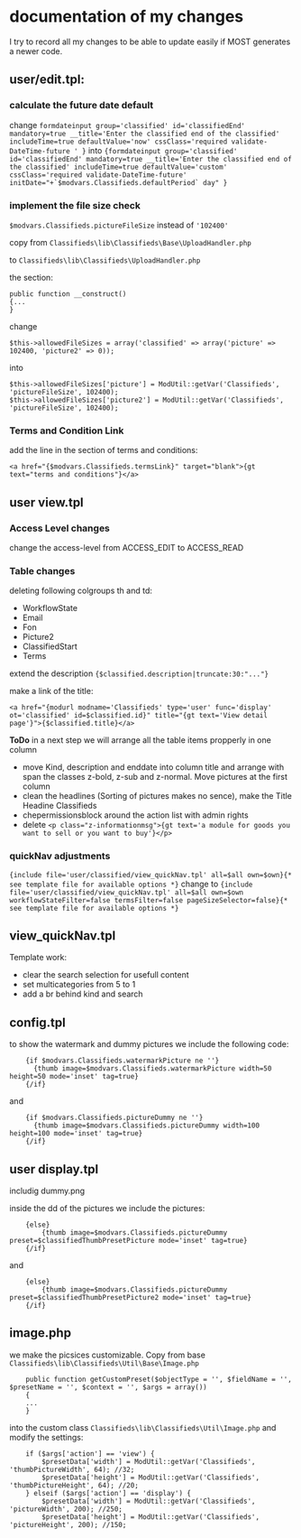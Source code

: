 documentation of my changes
======
I try to record all my changes to be able to update easily if MOST generates a newer code.

## user/edit.tpl:

### calculate the future date default

change 
````formdateinput group='classified' id='classifiedEnd' mandatory=true __title='Enter the classified end of the classified' includeTime=true defaultValue='now' cssClass='required validate-DateTime-future ' }````
into 
````{formdateinput group='classified' id='classifiedEnd' mandatory=true __title='Enter the classified end of the classified' includeTime=true defaultValue='custom' cssClass='required validate-DateTime-future' initDate="+`$modvars.Classifieds.defaultPeriod` day" }````

### implement the file size check

``$modvars.Classifieds.pictureFileSize`` instead of ``'102400'``

copy from ``Classifieds\lib\Classifieds\Base\UploadHandler.php``

to ``Classifieds\lib\Classifieds\UploadHandler.php``

the section: 

````
public function __construct()
{...
}
````
change

````$this->allowedFileSizes = array('classified' => array('picture' => 102400, 'picture2' => 0));````

into

````
$this->allowedFileSizes['picture'] = ModUtil::getVar('Classifieds', 'pictureFileSize', 102400);
$this->allowedFileSizes['picture2'] = ModUtil::getVar('Classifieds', 'pictureFileSize', 102400);
````

### Terms and Condition Link
add the line in the section of terms and conditions:
````
<a href="{$modvars.Classifieds.termsLink}" target="blank">{gt text="terms and conditions"}</a> 
````

## user view.tpl

### Access Level changes

change the access-level from ACCESS_EDIT to ACCESS_READ

### Table changes
deleting following colgroups th and td:
* WorkflowState
* Email
* Fon
* Picture2
* ClassifiedStart
* Terms

extend the description ``{$classified.description|truncate:30:"..."}``

make a link of the title:

``<a href="{modurl modname='Classifieds' type='user' func='display' ot='classified' id=$classified.id}" title="{gt text='View detail page'}">{$classified.title}</a>
 ``

**ToDo** in a next step we will arrange all the table items propperly in one column

* move Kind, description and enddate into column title and arrange with span the classes z-bold, z-sub and z-normal. Move pictures at the first column
* clean the headlines (Sorting of pictures makes no sence), make the Title Headine Classifieds
* chepermissionsblock around the action list with admin rights
* delete ``<p class="z-informationmsg">{gt text='a module for goods you want to sell or you want to buy'}</p>``

### quickNav adjustments
````{include file='user/classified/view_quickNav.tpl' all=$all own=$own}{* see template file for available options *}````
change to
````{include file='user/classified/view_quickNav.tpl' all=$all own=$own workflowStateFilter=false termsFilter=false pageSizeSelector=false}{* see template file for available options *}````

## view_quickNav.tpl
Template work:
* clear the search selection for usefull content
* set multicategories from 5 to 1
* add a br behind kind and search

## config.tpl
to show the watermark and dummy pictures we include the following code:
````
	{if $modvars.Classifieds.watermarkPicture ne ''}
	  {thumb image=$modvars.Classifieds.watermarkPicture width=50 height=50 mode='inset' tag=true}
	{/if}
````
and
````
	{if $modvars.Classifieds.pictureDummy ne ''}
	  {thumb image=$modvars.Classifieds.pictureDummy width=100 height=100 mode='inset' tag=true}
	{/if}
````

## user display.tpl
includig dummy.png

inside the dd of the pictures we include the pictures:
````
	{else}
		{thumb image=$modvars.Classifieds.pictureDummy preset=$classifiedThumbPresetPicture mode='inset' tag=true}
	{/if}
````
and
````
	{else}
		{thumb image=$modvars.Classifieds.pictureDummy preset=$classifiedThumbPresetPicture2 mode='inset' tag=true}
	{/if}
````

## image.php
we make the picsices customizable. Copy from base ``Classifieds\lib\Classifieds\Util\Base\Image.php``
````
    public function getCustomPreset($objectType = '', $fieldName = '', $presetName = '', $context = '', $args = array())
    {
	...
	}
````
into the custom class ``Classifieds\lib\Classifieds\Util\Image.php`` and modify the settings:
````
	if ($args['action'] == 'view') {
		$presetData['width'] = ModUtil::getVar('Classifieds', 'thumbPictureWidth', 64); //32;
		$presetData['height'] = ModUtil::getVar('Classifieds', 'thumbPictureHeight', 64); //20;
	} elseif ($args['action'] == 'display') {
		$presetData['width'] = ModUtil::getVar('Classifieds', 'pictureWidth', 200); //250;
		$presetData['height'] = ModUtil::getVar('Classifieds', 'pictureHeight', 200); //150;
````


 
